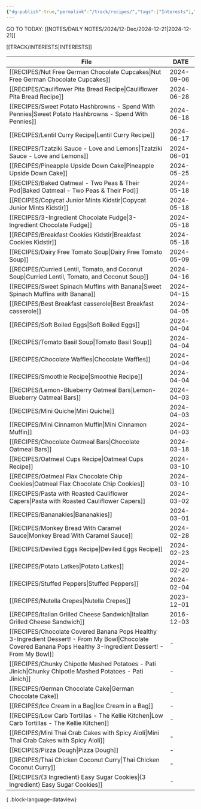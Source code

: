 ```yaml
---
{"dg-publish":true,"permalink":"/track/recipes/","tags":["Interests"],"created":"2024-02-25T15:55:00","updated":"2024-02-25 15:59"}
---
```


GO TO TODAY: [[NOTES/DAILY NOTES/2024/12-Dec/2024-12-21\|2024-12-21]]


[[TRACK/INTERESTS\|INTERESTS]]

| File                                                                                                                                                                    | DATE       |
| ----------------------------------------------------------------------------------------------------------------------------------------------------------------------- | ---------- |
| [[RECIPES/Nut Free German Chocolate Cupcakes\|Nut Free German Chocolate Cupcakes]]                                                                                   | 2024-09-06 |
| [[RECIPES/Cauliflower Pita Bread Recipe\|Cauliflower Pita Bread Recipe]]                                                                                             | 2024-06-28 |
| [[RECIPES/Sweet Potato Hashbrowns - Spend With Pennies\|Sweet Potato Hashbrowns - Spend With Pennies]]                                                               | 2024-06-18 |
| [[RECIPES/Lentil Curry Recipe\|Lentil Curry Recipe]]                                                                                                                 | 2024-06-17 |
| [[RECIPES/Tzatziki Sauce - Love and Lemons\|Tzatziki Sauce - Love and Lemons]]                                                                                       | 2024-06-01 |
| [[RECIPES/Pineapple Upside Down Cake\|Pineapple Upside Down Cake]]                                                                                                   | 2024-05-25 |
| [[RECIPES/Baked Oatmeal - Two Peas & Their Pod\|Baked Oatmeal - Two Peas & Their Pod]]                                                                               | 2024-05-18 |
| [[RECIPES/Copycat Junior Mints  Kidstir\|Copycat Junior Mints  Kidstir]]                                                                                             | 2024-05-18 |
| [[RECIPES/3-Ingredient Chocolate Fudge\|3-Ingredient Chocolate Fudge]]                                                                                               | 2024-05-18 |
| [[RECIPES/Breakfast Cookies  Kidstir\|Breakfast Cookies  Kidstir]]                                                                                                   | 2024-05-18 |
| [[RECIPES/Dairy Free Tomato Soup\|Dairy Free Tomato Soup]]                                                                                                           | 2024-05-09 |
| [[RECIPES/Curried Lentil, Tomato, and Coconut Soup\|Curried Lentil, Tomato, and Coconut Soup]]                                                                       | 2024-04-16 |
| [[RECIPES/Sweet Spinach Muffins with Banana\|Sweet Spinach Muffins with Banana]]                                                                                     | 2024-04-15 |
| [[RECIPES/Best Breakfast casserole\|Best Breakfast casserole]]                                                                                                       | 2024-04-05 |
| [[RECIPES/Soft Boiled Eggs\|Soft Boiled Eggs]]                                                                                                                       | 2024-04-04 |
| [[RECIPES/Tomato Basil Soup\|Tomato Basil Soup]]                                                                                                                     | 2024-04-04 |
| [[RECIPES/Chocolate Waffles\|Chocolate Waffles]]                                                                                                                     | 2024-04-04 |
| [[RECIPES/Smoothie Recipe\|Smoothie Recipe]]                                                                                                                         | 2024-04-04 |
| [[RECIPES/Lemon-Blueberry Oatmeal Bars\|Lemon-Blueberry Oatmeal Bars]]                                                                                               | 2024-04-03 |
| [[RECIPES/Mini Quiche\|Mini Quiche]]                                                                                                                                 | 2024-04-03 |
| [[RECIPES/Mini Cinnamon Muffin\|Mini Cinnamon Muffin]]                                                                                                               | 2024-04-03 |
| [[RECIPES/Chocolate Oatmeal Bars\|Chocolate Oatmeal Bars]]                                                                                                           | 2024-03-18 |
| [[RECIPES/Oatmeal Cups Recipe\|Oatmeal Cups Recipe]]                                                                                                                 | 2024-03-10 |
| [[RECIPES/Oatmeal Flax Chocolate Chip Cookies\|Oatmeal Flax Chocolate Chip Cookies]]                                                                                 | 2024-03-10 |
| [[RECIPES/Pasta with Roasted Cauliflower Capers\|Pasta with Roasted Cauliflower Capers]]                                                                             | 2024-03-02 |
| [[RECIPES/Bananakies\|Bananakies]]                                                                                                                                   | 2024-03-01 |
| [[RECIPES/Monkey Bread With Caramel Sauce\|Monkey Bread With Caramel Sauce]]                                                                                         | 2024-02-28 |
| [[RECIPES/Deviled Eggs Recipe\|Deviled Eggs Recipe]]                                                                                                                 | 2024-02-23 |
| [[RECIPES/Potato Latkes\|Potato Latkes]]                                                                                                                             | 2024-02-20 |
| [[RECIPES/Stuffed Peppers\|Stuffed Peppers]]                                                                                                                         | 2024-02-04 |
| [[RECIPES/Nutella Crepes\|Nutella Crepes]]                                                                                                                           | 2023-12-01 |
| [[RECIPES/Italian Grilled Cheese Sandwich\|Italian Grilled Cheese Sandwich]]                                                                                         | 2016-12-03 |
| [[RECIPES/Chocolate Covered Banana Pops  Healthy 3-Ingredient Dessert! - From My Bowl\|Chocolate Covered Banana Pops  Healthy 3-Ingredient Dessert! - From My Bowl]] | \-         |
| [[RECIPES/Chunky Chipotle Mashed Potatoes - Pati Jinich\|Chunky Chipotle Mashed Potatoes - Pati Jinich]]                                                             | \-         |
| [[RECIPES/German Chocolate Cake\|German Chocolate Cake]]                                                                                                             | \-         |
| [[RECIPES/Ice Cream in a Bag\|Ice Cream in a Bag]]                                                                                                                   | \-         |
| [[RECIPES/Low Carb Tortillas - The Kellie Kitchen\|Low Carb Tortillas - The Kellie Kitchen]]                                                                         | \-         |
| [[RECIPES/Mini Thai Crab Cakes with Spicy Aioli\|Mini Thai Crab Cakes with Spicy Aioli]]                                                                             | \-         |
| [[RECIPES/Pizza Dough\|Pizza Dough]]                                                                                                                                 | \-         |
| [[RECIPES/Thai Chicken Coconut Curry\|Thai Chicken Coconut Curry]]                                                                                                   | \-         |
| [[RECIPES/{3 Ingredient} Easy Sugar Cookies\|{3 Ingredient} Easy Sugar Cookies]]                                                                                     | \-         |

{ .block-language-dataview}


